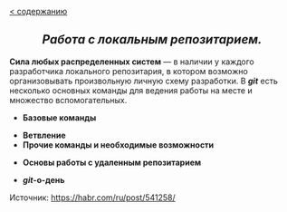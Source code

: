 [< содержанию](./readme.md)

## <center> *Работа с локальным репозитарием.* </center>

**Сила любых распределенных систем** — в наличии у каждого разработчика локального
репозитария, в котором возможно организовывать произвольную личную схему
разработки. В ***git*** есть несколько основных команды для ведения работы на месте и множество вспомогательных.

+ **Базовые команды**
- **Ветвление**
- **Прочие команды и необходимые возможности**
* **Основы работы с удаленным репозитарием**
+ ***git*-о-день**

Источник: https://habr.com/ru/post/541258/